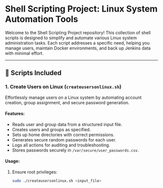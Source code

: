 # Shell Scripting Project: Linux System Automation Tools

Welcome to the Shell Scripting Project repository! This collection of shell scripts is designed to simplify and automate various Linux system administration tasks. Each script addresses a specific need, helping you manage users, maintain Docker environments, and back up Jenkins data with minimal effort.

---

## 📁 **Scripts Included**

### **1. Create Users on Linux (`createusersonlinux.sh`)**
Effortlessly manage users on a Linux system by automating account creation, group assignment, and secure password generation.

#### **Features:**
- Reads user and group data from a structured input file.
- Creates users and groups as specified.
- Sets up home directories with correct permissions.
- Generates secure random passwords for each user.
- Logs all actions for auditing and troubleshooting.
- Stores passwords securely in `/var/secure/user_passwords.csv`.

#### **Usage:**
1. Ensure root privileges:
   ```bash
   sudo ./createusersonlinux.sh <input_file>

